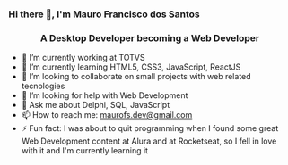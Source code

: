 ### Hi there 👋, I'm Mauro Francisco dos Santos
<h3 align="center">A Desktop Developer becoming a Web Developer</h3>
<!--
**Mauro-FS/Mauro-FS** is a ✨ _special_ ✨ repository because its `README.md` (this file) appears on your GitHub profile.
Here are some ideas to get you started:
-->

- 🔭 I’m currently working at TOTVS
- 🌱 I’m currently learning HTML5, CSS3, JavaScript, ReactJS
- 👯 I’m looking to collaborate on small projects with web related tecnologies  
- 🤔 I’m looking for help with Web Development
- 💬 Ask me about Delphi, SQL, JavaScript
- 📫 How to reach me: maurofs.dev@gmail.com 
- ⚡ Fun fact: I was about to quit programming when I found some great Web Development content at Alura and at Rocketseat, so I fell in love with it and I'm currently learning it


